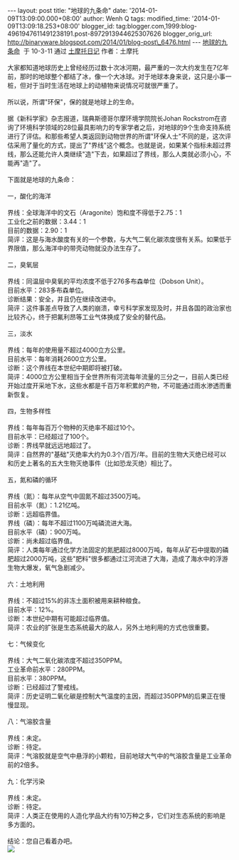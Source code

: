 --- layout: post title: "地球的九条命" date:
'2014-01-09T13:09:00.000+08:00' author: Wenh Q tags: modified\_time:
'2014-01-09T13:09:18.253+08:00' blogger\_id:
tag:blogger.com,1999:blog-4961947611491238191.post-8972913944625307626
blogger\_orig\_url:
http://binaryware.blogspot.com/2014/01/blog-post\_6476.html ---
[地球的九条命](http://www.immusoul.com/index.php/archives/814.html)  于
10-3-11 通过 [土摩托日记](http://www.immusoul.com/) 作者：土摩托\
\
大家都知道地球历史上曾经经历过数十次冰河期，最严重的一次大约发生在7亿年前，那时的地球整个都结了冰，像一个大冰球。对于地球本身来说，这只是小事一桩，但对于当时生活在地球上的动植物来说情况可就很严重了。\
\
所以说，所谓"环保"，保的就是地球上的生命。\
\
据《新科学家》杂志报道，瑞典斯德哥尔摩环境学院院长Johan
Rockstrom在咨询了环境科学领域的28位最具影响力的专家学者之后，对地球的9个生命支持系统进行了评估。和那些希望人类返回到动物世界的所谓"环保人士"不同的是，这次评估采用了量化的方式，提出了"界线"这个概念。也就是说，如果某个指标未超过界线，那么还能允许人类继续"造"下去，如果超过了界线，那么人类就必须小心，不能再"造"了。\
\
下面就是地球的九条命：\
\
一，酸化的海洋\
\
界线：全球海洋中的文石（Aragonite）饱和度不得低于2.75：1\
工业化之前的数据：3.44：1\
目前的数据：2.90：1\
简评：这是与海水酸度有关的一个参数，与大气二氧化碳浓度很有关系。如果低于界限值，那么海洋中的带壳动物就没办法生存了。\
\
二，臭氧层\
\
界线：同温层中臭氧的平均浓度不低于276多布森单位（Dobson Unit）。\
目前水平：283多布森单位。\
诊断结果：安全，并且仍在继续改进中。\
简评：这件事差点导致了人类的崩溃，幸亏科学家发现及时，并且各国的政治家也比较齐心，终于把氟利昂等工业气体换成了安全的替代品。\
\
三，淡水\
\
界线：每年的使用量不超过4000立方公里。\
目前水平：每年消耗2600立方公里。\
诊断：这个界线在本世纪中期即将被打破。\
简评：4000立方公里相当于全世界所有河流每年流量的三分之一，目前人类已经开始过度开采地下水，这些水都是千百万年积累的产物，不可能通过雨水渗透而重新恢复。\
\
四，生物多样性\
\
界线：每年每百万个物种的灭绝率不超过10个。\
目前水平：已经超过了100个。\
诊断：界线早就远远地超过了。\
简评：自然界的"基础"灭绝率大约为0.3个/百万/年。目前的生物大灭绝已经可以和历史上著名的五大生物灭绝事件（比如恐龙灭绝）相比了。\
\
五，氮和磷的循环\
\
界线（氮）：每年从空气中固氮不超过3500万吨。\
目前水平（氮）：1.21亿吨。\
诊断：远超临界值。\
界线（磷）：每年不超过1100万吨磷流进大海。\
目前水平（磷）：900万吨。\
诊断：尚未超过临界值。\
简评：人类每年通过化学方法固定的氮肥超过8000万吨，每年从矿石中提取的磷肥超过2000万吨，这些"肥料"很多都通过江河流进了大海，造成了海水中的浮游生物大爆发，氧气急剧减少。\
\
六：土地利用\
\
界线：不超过15%的非冻土面积被用来耕种粮食。\
目前水平：12%。\
诊断：本世纪中期有可能超过临界值。\
简评：农业的扩张是生态系统最大的敌人，另外土地利用的方式也很重要。\
\
七：气候变化\
\
界线：大气二氧化碳浓度不超过350PPM。\
工业革命前水平：280PPM。\
目前水平：380PPM。\
诊断：已经超过了警戒线。\
简评：历史证明二氧化碳是控制大气温度的主因，而超过350PPM的后果正在慢慢显现。\
\
八：气溶胶含量\
\
界线：未定。\
诊断：待定。\
简评：气溶胶就是空气中悬浮的小颗粒，目前地球大气中的气溶胶含量是工业革命前的2倍多。\
\
九：化学污染\
\
界线：未定。\
诊断：待定。\
简评：人类正在使用的人造化学品大约有10万种之多，它们对生态系统的影响是多方面的。\
\
结论：您自己看着办吧。\
![](https://images-blogger-opensocial.googleusercontent.com/gadgets/proxy?url=http%3A%2F%2Fwww.immusoul.com%2Fwp-content%2Fuploads%2F2010%2F03%2Ffull-20earth2.jpg&container=blogger&gadget=a&rewriteMime=image%2F*)
